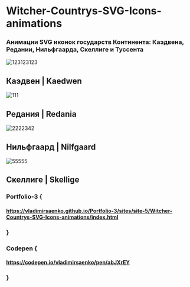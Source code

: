# Witcher-Countrys-SVG-Icons-animations
 
### Анимации SVG иконок государств Континента: Каэдвена, Редании, Нильфгаарда, Скеллиге и Туссента

![123123123](https://user-images.githubusercontent.com/56477695/120789452-4d43dc00-c53a-11eb-8b2d-9ec7cd7b2864.png)

## Каэдвен | Kaedwen

![111](https://user-images.githubusercontent.com/56477695/115112650-1f590700-9f8f-11eb-9125-80d97b0a1274.png)

## Редания | Redania

![2222342](https://user-images.githubusercontent.com/56477695/115112658-339d0400-9f8f-11eb-9e64-46b1e4c8beb1.png)

## Нильфгаард | Nilfgaard

![55555](https://user-images.githubusercontent.com/56477695/120789478-546aea00-c53a-11eb-865c-a7d6fd55c83b.png)

## Скеллиге | Skellige

### Portfolio-3 {

#### https://vladimirsaenko.github.io/Portfolio-3/sites/site-5/Witcher-Countrys-SVG-Icons-animations/index.html

### }

### Codepen {

#### https://codepen.io/vladimirsaenko/pen/abJXrEY

### }
